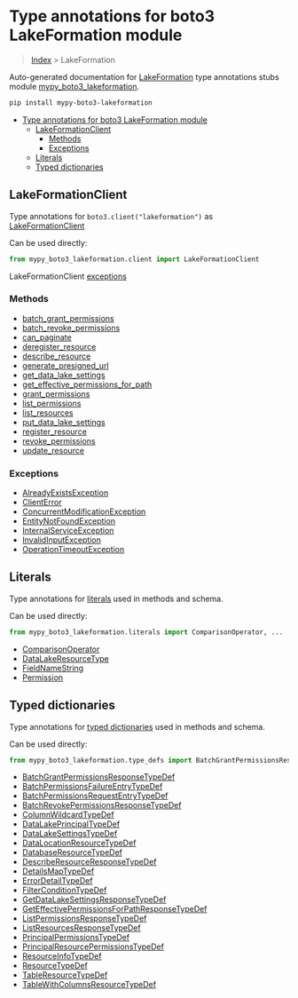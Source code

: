 # Type annotations for boto3 LakeFormation module

> [Index](../README.md) > LakeFormation

Auto-generated documentation for [LakeFormation](https://boto3.amazonaws.com/v1/documentation/api/latest/reference/services/lakeformation.html#LakeFormation)
type annotations stubs module [mypy_boto3_lakeformation](https://pypi.org/project/mypy-boto3-lakeformation/).

```bash
pip install mypy-boto3-lakeformation
```

- [Type annotations for boto3 LakeFormation module](#type-annotations-for-boto3-lakeformation-module)
  - [LakeFormationClient](#lakeformationclient)
    - [Methods](#methods)
    - [Exceptions](#exceptions)
  - [Literals](#literals)
  - [Typed dictionaries](#typed-dictionaries)

## LakeFormationClient

Type annotations for  `boto3.client("lakeformation")` as [LakeFormationClient](./client.md)

Can be used directly:

```python
from mypy_boto3_lakeformation.client import LakeFormationClient
```


LakeFormationClient [exceptions](./client.md#exceptions)



### Methods
- [batch_grant_permissions](./client.md#batch-grant-permissions)
- [batch_revoke_permissions](./client.md#batch-revoke-permissions)
- [can_paginate](./client.md#can-paginate)
- [deregister_resource](./client.md#deregister-resource)
- [describe_resource](./client.md#describe-resource)
- [generate_presigned_url](./client.md#generate-presigned-url)
- [get_data_lake_settings](./client.md#get-data-lake-settings)
- [get_effective_permissions_for_path](./client.md#get-effective-permissions-for-path)
- [grant_permissions](./client.md#grant-permissions)
- [list_permissions](./client.md#list-permissions)
- [list_resources](./client.md#list-resources)
- [put_data_lake_settings](./client.md#put-data-lake-settings)
- [register_resource](./client.md#register-resource)
- [revoke_permissions](./client.md#revoke-permissions)
- [update_resource](./client.md#update-resource)




### Exceptions
- [AlreadyExistsException](./client.md#alreadyexistsexception)
- [ClientError](./client.md#clienterror)
- [ConcurrentModificationException](./client.md#concurrentmodificationexception)
- [EntityNotFoundException](./client.md#entitynotfoundexception)
- [InternalServiceException](./client.md#internalserviceexception)
- [InvalidInputException](./client.md#invalidinputexception)
- [OperationTimeoutException](./client.md#operationtimeoutexception)










## Literals

Type annotations for [literals](./literals.md) used in methods and schema.

Can be used directly:

```python
from mypy_boto3_lakeformation.literals import ComparisonOperator, ...
```

- [ComparisonOperator](./literals.md#comparisonoperator)
- [DataLakeResourceType](./literals.md#datalakeresourcetype)
- [FieldNameString](./literals.md#fieldnamestring)
- [Permission](./literals.md#permission)




## Typed dictionaries


Type annotations for [typed dictionaries](./type_defs.md) used in methods and schema.

Can be used directly:

```python
from mypy_boto3_lakeformation.type_defs import BatchGrantPermissionsResponseTypeDef, ...
```

- [BatchGrantPermissionsResponseTypeDef](./type_defs.md#batchgrantpermissionsresponsetypedef)
- [BatchPermissionsFailureEntryTypeDef](./type_defs.md#batchpermissionsfailureentrytypedef)
- [BatchPermissionsRequestEntryTypeDef](./type_defs.md#batchpermissionsrequestentrytypedef)
- [BatchRevokePermissionsResponseTypeDef](./type_defs.md#batchrevokepermissionsresponsetypedef)
- [ColumnWildcardTypeDef](./type_defs.md#columnwildcardtypedef)
- [DataLakePrincipalTypeDef](./type_defs.md#datalakeprincipaltypedef)
- [DataLakeSettingsTypeDef](./type_defs.md#datalakesettingstypedef)
- [DataLocationResourceTypeDef](./type_defs.md#datalocationresourcetypedef)
- [DatabaseResourceTypeDef](./type_defs.md#databaseresourcetypedef)
- [DescribeResourceResponseTypeDef](./type_defs.md#describeresourceresponsetypedef)
- [DetailsMapTypeDef](./type_defs.md#detailsmaptypedef)
- [ErrorDetailTypeDef](./type_defs.md#errordetailtypedef)
- [FilterConditionTypeDef](./type_defs.md#filterconditiontypedef)
- [GetDataLakeSettingsResponseTypeDef](./type_defs.md#getdatalakesettingsresponsetypedef)
- [GetEffectivePermissionsForPathResponseTypeDef](./type_defs.md#geteffectivepermissionsforpathresponsetypedef)
- [ListPermissionsResponseTypeDef](./type_defs.md#listpermissionsresponsetypedef)
- [ListResourcesResponseTypeDef](./type_defs.md#listresourcesresponsetypedef)
- [PrincipalPermissionsTypeDef](./type_defs.md#principalpermissionstypedef)
- [PrincipalResourcePermissionsTypeDef](./type_defs.md#principalresourcepermissionstypedef)
- [ResourceInfoTypeDef](./type_defs.md#resourceinfotypedef)
- [ResourceTypeDef](./type_defs.md#resourcetypedef)
- [TableResourceTypeDef](./type_defs.md#tableresourcetypedef)
- [TableWithColumnsResourceTypeDef](./type_defs.md#tablewithcolumnsresourcetypedef)
